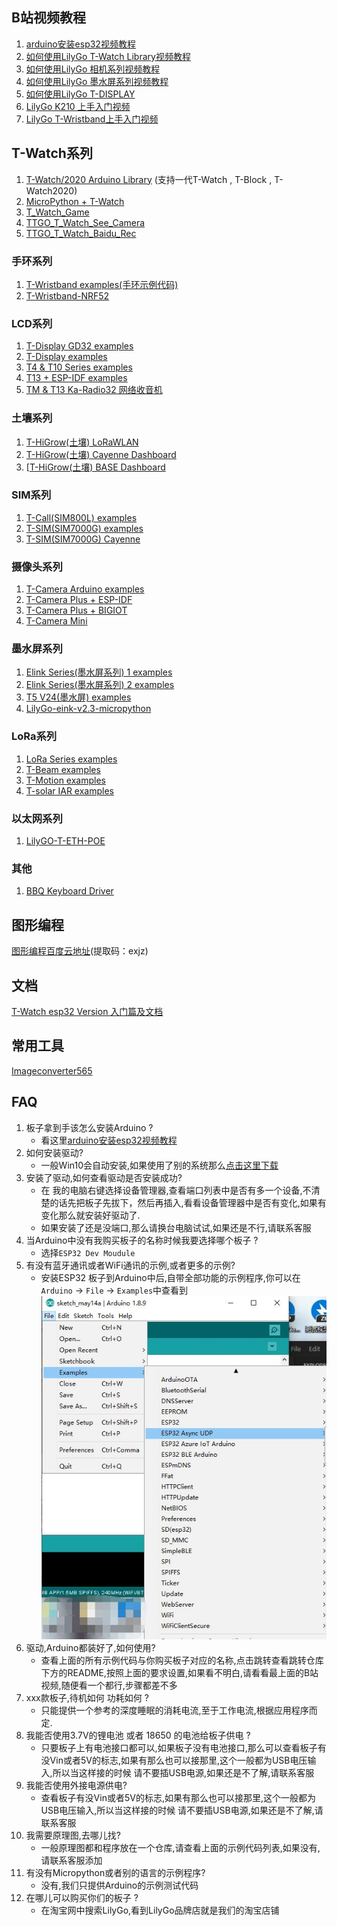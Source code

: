 
## B站视频教程

1. [arduino安装esp32视频教程](https://www.bilibili.com/video/BV1QK411L7Yx/)
2. [如何使用LilyGo T-Watch Library视频教程](https://www.bilibili.com/video/BV1Fe41147aH/)
3. [如何使用LilyGo 相机系列视频教程](https://www.bilibili.com/video/BV1Sk4y197Nm/)
4. [如何使用LilyGo 墨水屏系列视频教程](https://www.bilibili.com/video/BV1V7411m7b9/)
5. [如何使用LilyGo T-DISPLAY](https://www.bilibili.com/video/BV13f4y1S7ER/)
6. [LilyGo K210 上手入门视频](https://www.bilibili.com/video/BV1LV411d7hj/)
7. [LilyGo T-Wristband上手入门视频](https://www.bilibili.com/video/BV12V411R7EL/)


## T-Watch系列
1. [T-Watch/2020 Arduino Library](https://github.com/Xinyuan-LilyGO/TTGO_TWatch_Library) (支持一代T-Watch , T-Block , T-Watch2020)
2. [MicroPython + T-Watch](https://github.com/Xinyuan-LilyGO/MicroPython_ESP32_psRAM_LoBo)
3. [T_Watch_Game](https://github.com/Xinyuan-LilyGO/T_Watch_Game)
4. [TTGO_T_Watch_See_Camera](https://github.com/Xinyuan-LilyGO/TTGO_T_Watch_See_Camera)
5. [TTGO_T_Watch_Baidu_Rec](https://github.com/Xinyuan-LilyGO/TTGO_T_Watch_Baidu_Rec)

### 手环系列
1. [T-Wristband examples(手环示例代码)](https://github.com/Xinyuan-LilyGO/LilyGo-T-Wristband)
2. [T-Wristband-NRF52](https://github.com/Xinyuan-LilyGO/LilyGo-T-Wristband-NRF52)

### LCD系列
1. [T-Display GD32 examples](https://github.com/Xinyuan-LilyGO/LilyGO-T-DisplayGD32)
2. [T-Display examples](https://github.com/Xinyuan-LilyGO/TTGO-T-Display)
3. [T4 & T10 Series examples](https://github.com/Xinyuan-LilyGO/LilyGo_Txx)
4. [T13 + ESP-IDF examples](https://github.com/Xinyuan-LilyGO/Ka-Radio32)
5. [TM & T13 Ka-Radio32 网络收音机](https://github.com/Xinyuan-LilyGO/Ka-Radio32)


### 土壤系列
1. [T-HiGrow(土壤) LoRaWLAN ](https://github.com/Xinyuan-LilyGO/LilyGO-T-HiGrow-LoRaWLAN)
2. [T-HiGrow(土壤) Cayenne Dashboard](https://github.com/Xinyuan-LilyGO/T-HiGrow-Dashboard)
3. [[T-HiGrow(土壤) BASE Dashboard](https://github.com/Xinyuan-LilyGO/TTGO-HiGrow)

### SIM系列
1. [T-Call(SIM800L) examples](https://github.com/Xinyuan-LilyGO/LilyGo-T-Call-SIM800L)
2. [T-SIM(SIM7000G) examples ](https://github.com/Xinyuan-LilyGO/LilyGO-T-SIM7000G)
3. [T-SIM(SIM7000G) Cayenne ](https://github.com/Xinyuan-LilyGO/LilyGO-SIM7000-Cayenne)

### 摄像头系列
1. [T-Camera Arduino examples](https://github.com/Xinyuan-LilyGO/LilyGo-Camera-Series)
2. [T-Camera Plus + ESP-IDF](https://github.com/Xinyuan-LilyGO/esp32-camera-screen)
3. [T-Camera Plus + BIGIOT](https://github.com/Xinyuan-LilyGO/esp32-camera-plus-bigiot)
4. [T-Camera Mini](https://github.com/Xinyuan-LilyGO/TTGO_Camera_Mini)

### 墨水屏系列
1. [Elink Series(墨水屏系列) 1 examples](https://github.com/Xinyuan-LilyGO/LilyGo-T5-ink-series)
2. [Elink Series(墨水屏系列) 2 examples](https://github.com/Xinyuan-LilyGO/T5-Ink-Screen-Series)
3. [T5 V24(墨水屏) examples](https://github.com/Xinyuan-LilyGO/LilyGO_T5_V24)
4. [LilyGo-eink-v2.3-micropython](https://github.com/Xinyuan-LilyGO/LilyGo-eink-v2.3-micropython)

### LoRa系列
1. [LoRa Series examples](https://github.com/Xinyuan-LilyGO/TTGO-LoRa-Series)
2. [T-Beam examples](https://github.com/Xinyuan-LilyGO/LilyGO-T-Beam)
3. [T-Motion examples](https://github.com/Xinyuan-LilyGO/LilyGO-T-Motion)
4. [T-solar IAR examples](https://github.com/Xinyuan-LilyGO/T-solar)

### 以太网系列
1. [LilyGO-T-ETH-POE](https://github.com/Xinyuan-LilyGO/LilyGO-T-ETH-POE)


### 其他
1. [BBQ Keyboard Driver](https://github.com/Xinyuan-LilyGO/bbq10kbd_i2c_sw)


## 图形编程
[图形编程百度云地址](https://pan.baidu.com/s/1VAbl8_A8FZ1fasJG4GrmiQ)(提取码：exjz)

## 文档
[T-Watch esp32 Version 入门篇及文档](https://t-watch.readthedocs.io/zh_CN/latest/)

## 常用工具
[Imageconverter565](http://www.rinkydinkelectronics.com/t_imageconverter565.php)


## FAQ
1. 板子拿到手该怎么安装Arduino ? 
    - 看这里[arduino安装esp32视频教程](https://www.bilibili.com/video/BV1QK411L7Yx/)
2. 如何安装驱动?
    -  一般Win10会自动安装,如果使用了别的系统那么[点击这里下载](https://www.silabs.com/products/development-tools/software/usb-to-uart-bridge-vcp-drivers)
4. 安装了驱动,如何查看驱动是否安装成功?
    - 在 我的电脑右键选择设备管理器,查看端口列表中是否有多一个设备,不清楚的话先把板子先拔下，然后再插入,看看设备管理器中是否有变化,如果有变化那么就安装好驱动了.
    - 如果安装了还是没端口,那么请换台电脑试试,如果还是不行,请联系客服
5. 当Arduino中没有我购买板子的名称时候我要选择哪个板子 ? 
    - 选择`ESP32 Dev Moudule`
6. 有没有蓝牙通讯或者WiFi通讯的示例,或者更多的示例?
    - 安装ESP32 板子到Arduino中后,自带全部功能的示例程序,你可以在`Arduino` -> `File` -> `Examples`中查看到
    ![](img/1.jpg)
7. 驱动,Arduino都装好了,如何使用?
   - 查看上面的所有示例代码与你购买板子对应的名称,点击跳转查看跳转仓库下方的README,按照上面的要求设置,如果看不明白,请看看最上面的B站视频,随便看一个都行,步骤都差不多
8. xxx款板子,待机如何 功耗如何 ?
    - 只能提供一个参考的深度睡眠的消耗电流,至于工作电流,根据应用程序而定.
9.  我能否使用3.7V的锂电池 或者 18650 的电池给板子供电 ?
    - 只要板子上有电池接口都可以,如果板子没有电池接口,那么可以查看板子有没Vin或者5V的标志,如果有那么也可以接那里,这个一般都为USB电压输入,所以当这样接的时候 请不要插USB电源,如果还是不了解,请联系客服
10. 我能否使用外接电源供电?
    - 查看板子有没Vin或者5V的标志,如果有那么也可以接那里,这个一般都为USB电压输入,所以当这样接的时候 请不要插USB电源,如果还是不了解,请联系客服
11. 我需要原理图,去哪儿找?
    - 一般原理图都和程序放在一个仓库,请查看上面的示例代码列表,如果没有,请联系客服添加
12. 有没有Micropython或者别的语言的示例程序?
    - 没有,我们只提供Arduino的示例测试代码
13. 在哪儿可以购买你们的板子 ?
    - 在淘宝网中搜索LilyGo,看到LilyGo品牌店就是我们的淘宝店铺